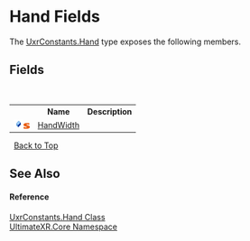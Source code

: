 # Hand Fields
 

The <a href="T_UltimateXR_Core_UxrConstants_Hand">UxrConstants.Hand</a> type exposes the following members.


## Fields
&nbsp;<table><tr><th></th><th>Name</th><th>Description</th></tr><tr><td>![Public field](media/pubfield.gif "Public field")![Static member](media/static.gif "Static member")</td><td><a href="F_UltimateXR_Core_UxrConstants_Hand_HandWidth">HandWidth</a></td><td /></tr></table>&nbsp;
<a href="#hand-fields">Back to Top</a>

## See Also


#### Reference
<a href="T_UltimateXR_Core_UxrConstants_Hand">UxrConstants.Hand Class</a><br /><a href="N_UltimateXR_Core">UltimateXR.Core Namespace</a><br />
